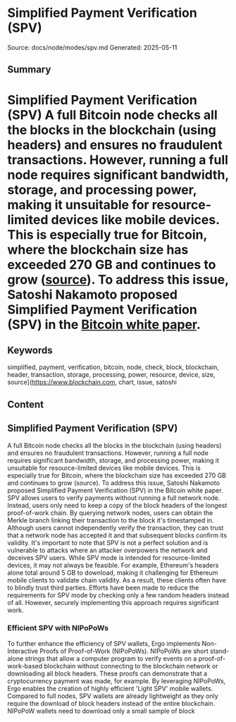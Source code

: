 # Simplified Payment Verification (SPV)
Source: docs/node/modes/spv.md
Generated: 2025-05-11

## Summary
# Simplified Payment Verification (SPV) A full Bitcoin node checks all the blocks in the blockchain (using headers) and ensures no fraudulent transactions. However, running a full node requires significant bandwidth, storage, and processing power, making it unsuitable for resource-limited devices like mobile devices. This is especially true for Bitcoin, where the blockchain size has exceeded 270 GB and continues to grow ([source](https://www.blockchain.com/charts/blocks-size)). To address this issue, Satoshi Nakamoto proposed Simplified Payment Verification (SPV) in the [Bitcoin white paper](https://bitcoin.org/bitcoin.pdf).

## Keywords
simplified, payment, verification, bitcoin, node, check, block, blockchain, header, transaction, storage, processing, power, resource, device, size, source](https://www.blockchain.com, chart, issue, satoshi

## Content
## Simplified Payment Verification (SPV)
A full Bitcoin node checks all the blocks in the blockchain (using headers) and ensures no fraudulent transactions. However, running a full node requires significant bandwidth, storage, and processing power, making it unsuitable for resource-limited devices like mobile devices. This is especially true for Bitcoin, where the blockchain size has exceeded 270 GB and continues to grow (source).
To address this issue, Satoshi Nakamoto proposed Simplified Payment Verification (SPV) in the Bitcoin white paper. SPV allows users to verify payments without running a full network node. Instead, users only need to keep a copy of the block headers of the longest proof-of-work chain. By querying network nodes, users can obtain the Merkle branch linking their transaction to the block it's timestamped in. Although users cannot independently verify the transaction, they can trust that a network node has accepted it and that subsequent blocks confirm its validity.
It's important to note that SPV is not a perfect solution and is vulnerable to attacks where an attacker overpowers the network and deceives SPV users.
While SPV mode is intended for resource-limited devices, it may not always be feasible. For example, Ethereum's headers alone total around 5 GB to download, making it challenging for Ethereum mobile clients to validate chain validity. As a result, these clients often have to blindly trust third parties.
Efforts have been made to reduce the requirements for SPV mode by checking only a few random headers instead of all. However, securely implementing this approach requires significant work.

### Efficient SPV with NIPoPoWs
To further enhance the efficiency of SPV wallets, Ergo implements Non-Interactive Proofs of Proof-of-Work (NIPoPoWs). NIPoPoWs are short stand-alone strings that allow a computer program to verify events on a proof-of-work-based blockchain without connecting to the blockchain network or downloading all block headers. These proofs can demonstrate that a cryptocurrency payment was made, for example.
By leveraging NIPoPoWs, Ergo enables the creation of highly efficient 'Light SPV' mobile wallets. Compared to full nodes, SPV wallets are already lightweight as they only require the download of block headers instead of the entire blockchain. NIPoPoW wallets need to download only a small sample of block
